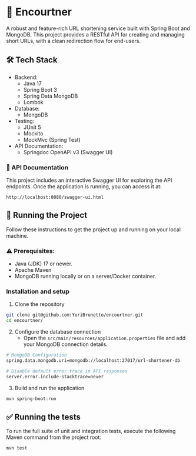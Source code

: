 # 🐐 Encourtner

A robust and feature-rich URL shortening service built with Spring Boot and MongoDB. This project provides a RESTful API
for creating and managing short URLs, with a clean redirection flow for end-users.

## 🛠️ Tech Stack

- Backend:
    - Java 17
    - Spring Boot 3
    - Spring Data MongoDB
    - Lombok
- Database:
    - MongoDB
- Testing:
    - JUnit 5
    - Mockito
    - MockMvc (Spring Test)
- API Documentation:
    - Springdoc OpenAPI v3 (Swagger UI)

### 📑 API Documentation

This project includes an interactive Swagger UI for exploring the API endpoints. Once the application is running, you
can access it at:

```
http://localhost:8080/swagger-ui.html
```

## 🚀 Running the Project

Follow these instructions to get the project up and running on your local machine.

### ⚠️ Prerequisites:

- Java (JDK) 17 or newer.
- Apache Maven
- MongoDB running locally or on a server/Docker container.

### Installation and setup

1. Clone the repository

```bash
git clone git@github.com:YuriBrunetto/encourtner.git
cd encourtner/
```

2. Configure the database connection
    - Open the `src/main/resources/application.properties` file and add your MongoDB connection details.

```bash
# MongoDB Configuration
spring.data.mongodb.uri=mongodb://localhost:27017/url-shortener-db

# Disable default error trace in API responses
server.error.include-stacktrace=never
```

3. Build and run the application

```bash
mvn spring-boot:run
```

## ✅ Running the tests

To run the full suite of unit and integration tests, execute the following Maven command from the project root:

```bash
mvn test
```